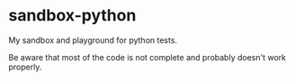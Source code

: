 # sandbox-python

My sandbox and playground for python tests.

Be aware that most of the code is not complete and probably doesn't work properly.
